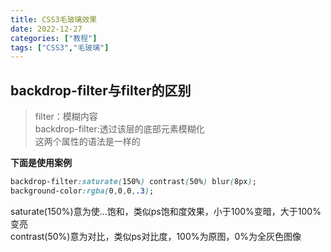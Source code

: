 ```yaml
---
title: CSS3毛玻璃效果
date: 2022-12-27
categories: ["教程"]
tags: ["CSS3","毛玻璃"]
---
```


## backdrop-filter与filter的区别

> filter：模糊内容<br>
> backdrop-filter:透过该层的底部元素模糊化<br>
> 这两个属性的语法是一样的

**下面是使用案例**<br>

``` css
backdrop-filter:saturate(150%) contrast(50%) blur(8px);
background-color:rgba(0,0,0,.3);
```

saturate(150%)意为使…饱和，类似ps饱和度效果，小于100%变暗，大于100%变亮<br>
contrast(50%)意为对比，类似ps对比度，100%为原图，0%为全灰色图像
